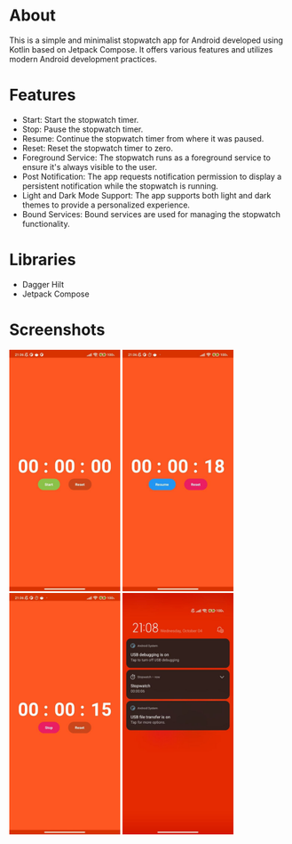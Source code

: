 # About
This is a simple and minimalist stopwatch app for Android developed using Kotlin based on Jetpack Compose. It offers various features and utilizes modern Android development practices.

# Features
* Start: Start the stopwatch timer.
* Stop: Pause the stopwatch timer.
* Resume: Continue the stopwatch timer from where it was paused.
* Reset: Reset the stopwatch timer to zero.
* Foreground Service: The stopwatch runs as a foreground service to ensure it's always visible to the user.
* Post Notification: The app requests notification permission to display a persistent notification while the stopwatch is running.
* Light and Dark Mode Support: The app supports both light and dark themes to provide a personalized experience.
* Bound Services: Bound services are used for managing the stopwatch functionality.

# Libraries
* Dagger Hilt
* Jetpack Compose

# Screenshots
<img src="assets/1.jpg" width="200">
<img src="assets/2.jpg" width="200">
<img src="assets/3.jpg" width="200">
<img src="assets/4.jpg" width="200">

